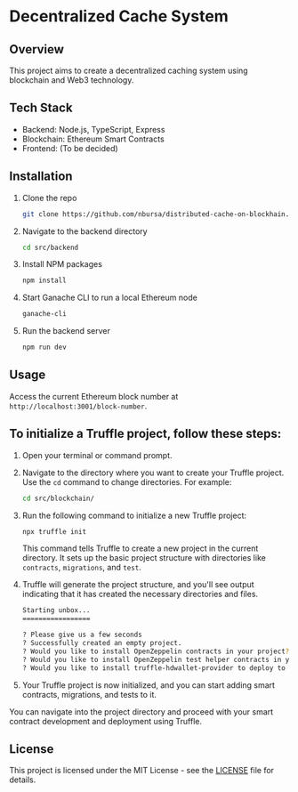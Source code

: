 # Decentralized Cache System

## Overview
This project aims to create a decentralized caching system using blockchain and Web3 technology.

## Tech Stack
- Backend: Node.js, TypeScript, Express
- Blockchain: Ethereum Smart Contracts
- Frontend: (To be decided)

## Installation

1. Clone the repo
   ```bash
   git clone https://github.com/nbursa/distributed-cache-on-blockhain.git
   ```
2. Navigate to the backend directory
   ```bash
   cd src/backend
   ```
3. Install NPM packages
   ```bash
   npm install
   ```
4. Start Ganache CLI to run a local Ethereum node
   ```bash
   ganache-cli
   ```
5. Run the backend server
   ```bash
   npm run dev
   ```

## Usage

Access the current Ethereum block number at `http://localhost:3001/block-number`.

## To initialize a Truffle project, follow these steps:

1. Open your terminal or command prompt.

2. Navigate to the directory where you want to create your Truffle project. Use the `cd` command to change directories. For example:

   ```bash
   cd src/blockchain/
   ```

3. Run the following command to initialize a new Truffle project:

   ```bash
   npx truffle init
   ```

   This command tells Truffle to create a new project in the current directory. It sets up the basic project structure with directories like `contracts`, `migrations`, and `test`.

4. Truffle will generate the project structure, and you'll see output indicating that it has created the necessary directories and files.

   ```bash
   Starting unbox...
   =================

   ? Please give us a few seconds
   ? Successfully created an empty project.
   ? Would you like to install OpenZeppelin contracts in your project? No / Yes
   ? Would you like to install OpenZeppelin test helper contracts in your project? No / Yes
   ? Would you like to install truffle-hdwallet-provider to deploy to a remote network? No / Yes
   ```

5. Your Truffle project is now initialized, and you can start adding smart contracts, migrations, and tests to it.

You can navigate into the project directory and proceed with your smart contract development and deployment using Truffle.

## License

This project is licensed under the MIT License - see the [LICENSE](LICENSE) file for details.
